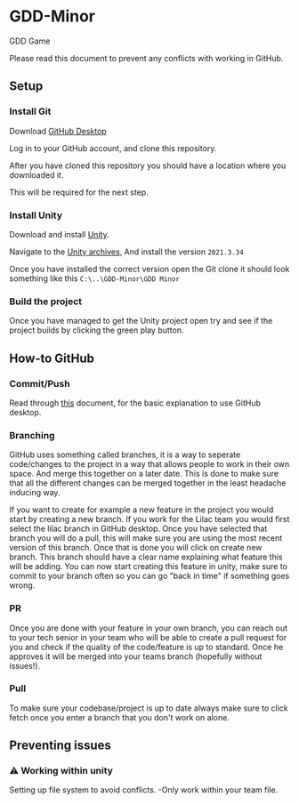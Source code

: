 # GDD-Minor
GDD Game 

Please read this document to prevent any conflicts with working in GitHub.



## Setup

### Install Git

Download [GitHub Desktop](https://desktop.github.com/)

Log in to your GitHub account, and clone this repository.

After you have cloned this repository you should have a location where you downloaded it.

This will be required for the next step.


### Install Unity
Download and install [Unity](https://unity.com/download).

Navigate to the [Unity archives](https://unity.com/releases/editor/archive), And install the version `2021.3.34`

Once you have installed the correct version open the Git clone it should look something like this `C:\..\GDD-Minor\GDD Minor`

### Build the project
Once you have managed to get the Unity project open try and see if the project builds by clicking the green play button.

## How-to GitHub
### Commit/Push
Read through [this](https://docs.github.com/en/desktop/making-changes-in-a-branch/committing-and-reviewing-changes-to-your-project-in-github-desktop) document, for the basic explanation to use GitHub desktop.

### Branching
GitHub uses something called branches, it is a way to seperate code/changes to the project in a way that allows people to work in their own space. And merge this together on a later date. This is done to make sure that all the different changes can be merged together in the least headache inducing way. 

If you want to create for example a new feature in the project you would start by creating a new branch. If you work for the Lilac team you would first select the lilac branch in GitHub desktop. Once you have selected that branch you will do a pull, this will make sure you are using the most recent version of this branch. Once that is done you will click on create new branch. This branch should have a clear name explaining what feature this will be adding. You can now start creating this feature in unity, make sure to commit to your branch often so you can go "back in time" if something goes wrong. 

### PR

Once you are done with your feature in your own branch, you can reach out to your tech senior in your team who will be able to create a pull request for you and check if the quality of the code/feature is up to standard. Once he approves it will be merged into your teams branch (hopefully without issues!).

### Pull
To make sure your codebase/project is up to date always make sure to click fetch once you enter a branch that you don't work on alone.

## Preventing issues
### :warning: Working within unity
Setting up file system to avoid conflicts.
-Only work within your team file.

